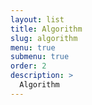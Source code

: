 ```yaml
---
layout: list
title: Algorithm
slug: algorithm
menu: true
submenu: true
order: 2
description: >
  Algorithm
---
```

